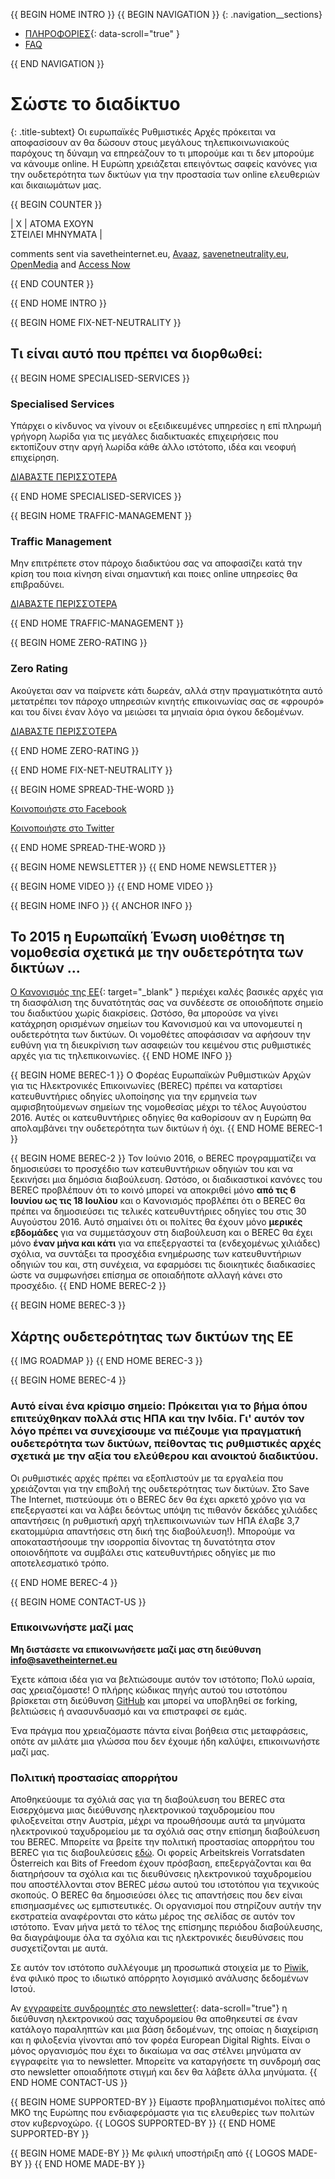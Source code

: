 {{ BEGIN HOME INTRO }}
{{ BEGIN NAVIGATION }}
{: .navigation__sections}
- [ΠΛΗΡΟΦΟΡΙΕΣ](#info){: data-scroll="true" }
- [FAQ](faq)

{{ END NAVIGATION }}

# Σώστε το διαδίκτυο

{: .title-subtext}
Οι ευρωπαϊκές Ρυθμιστικές Αρχές πρόκειται να αποφασίσουν αν θα δώσουν στους μεγάλους τηλεπικοινωνιακούς παρόχους τη δύναμη να επηρεάζουν το τι μπορούμε και τι δεν μπορούμε να κάνουμε online. Η Ευρώπη χρειάζεται επειγόντως σαφείς κανόνες για την ουδετερότητα των δικτύων για την προστασία των online ελευθεριών και δικαιωμάτων μας.

{{ BEGIN COUNTER }}

| X | ΑΤΟΜΑ ΕΧΟΥΝ <br> ΣΤΕΙΛΕΙ ΜΗΝΥΜΑΤΑ |

comments sent via savetheinternet.eu, [Avaaz](https://secure.avaaz.org/en/save_the_internet_eu_loc_2016/), [savenetneutrality.eu](https://actionnetwork.org/petitions/save-eu-net-neutrality), [OpenMedia](https://act.openmedia.org/TollBooth/) and [Access Now](https://act.accessnow.org/ea-action/action?ea.client.id=1921&ea.campaign.id=51950)

{{ END COUNTER }}

{{ END HOME INTRO }}

{{ BEGIN HOME FIX-NET-NEUTRALITY }}

## Τι είναι αυτό που πρέπει να διορθωθεί:

{{ BEGIN HOME SPECIALISED-SERVICES }}

### Specialised Services

Υπάρχει ο κίνδυνος να γίνουν οι εξειδικευμένες υπηρεσίες η επί πληρωμή γρήγορη λωρίδα για τις μεγάλες διαδικτυακές επιχειρήσεις που εκτοπίζουν στην αργή λωρίδα κάθε άλλο ιστότοπο, ιδέα και νεοφυή επιχείρηση.

[ΔΙΑΒΆΣΤΕ ΠΕΡΙΣΣΌΤΕΡΑ](faq/#what-are-specialised-services)

{{ END HOME SPECIALISED-SERVICES }}

{{ BEGIN HOME TRAFFIC-MANAGEMENT }}

### Traffic Management

Μην επιτρέπετε στον πάροχο διαδικτύου σας να αποφασίζει κατά την κρίση του ποια κίνηση είναι σημαντική και ποιες online υπηρεσίες θα επιβραδύνει.

[ΔΙΑΒΆΣΤΕ ΠΕΡΙΣΣΌΤΕΡΑ](faq/#what-is-traffic-management)

{{ END HOME TRAFFIC-MANAGEMENT }}

{{ BEGIN HOME ZERO-RATING }}

### Zero Rating

Ακούγεται σαν να παίρνετε κάτι δωρεάν, αλλά στην πραγματικότητα αυτό μετατρέπει τον πάροχο υπηρεσιών κινητής επικοινωνίας σας σε «φρουρό» και του δίνει έναν λόγο να μειώσει τα μηνιαία όρια όγκου δεδομένων.

[ΔΙΑΒΆΣΤΕ ΠΕΡΙΣΣΌΤΕΡΑ](faq/#what-is-zero-rating)

{{ END HOME ZERO-RATING }}

{{ END HOME FIX-NET-NEUTRALITY }}

{{ BEGIN HOME SPREAD-THE-WORD }}

[Κοινοποιήστε στο Facebook](http://www.facebook.com/sharer.php?u=https://savetheinternet.eu/el/)

[Κοινοποιήστε στο Twitter](https://twitter.com/intent/tweet?text=Help%20save%20the%20internet.%20Tell%20your%20regulator%20to%20safeguard%20net%20neutrality.%20http%3A%2F%2Fwww.savetheinternet.eu%2F%20%23SaveTheInternet)

{{ END HOME SPREAD-THE-WORD }}

{{ BEGIN HOME NEWSLETTER }}
{{ END HOME NEWSLETTER }}

{{ BEGIN HOME VIDEO }}
{{ END HOME VIDEO }}

{{ BEGIN HOME INFO }}
{{ ANCHOR INFO }}
## Το 2015 η Ευρωπαϊκή Ένωση υιοθέτησε τη νομοθεσία σχετικά με την ουδετερότητα των δικτύων ...

[Ο Κανονισμός της ΕΕ](http://eur-lex.europa.eu/legal-content/EN/TXT/?uri=CELEX:32015R2120){: target="_blank" } περιέχει καλές βασικές αρχές για τη διασφάλιση της δυνατότητάς σας να συνδέεστε σε οποιοδήποτε σημείο του διαδικτύου χωρίς διακρίσεις. Ωστόσο, θα μπορούσε να γίνει κατάχρηση ορισμένων σημείων του Κανονισμού και να υπονομευτεί η ουδετερότητα των δικτύων. Οι νομοθέτες αποφάσισαν να αφήσουν την ευθύνη για τη διευκρίνιση των ασαφειών του κειμένου στις ρυθμιστικές αρχές για τις τηλεπικοινωνίες.
{{ END HOME INFO }}


{{ BEGIN HOME BEREC-1 }}
Ο Φορέας Ευρωπαϊκών Ρυθμιστικών Αρχών για τις Ηλεκτρονικές Επικοινωνίες (BEREC) πρέπει να καταρτίσει κατευθυντήριες οδηγίες υλοποίησης για την ερμηνεία των αμφισβητούμενων σημείων της νομοθεσίας μέχρι το τέλος Αυγούστου 2016. Αυτές οι κατευθυντήριες οδηγίες θα καθορίσουν αν η Ευρώπη θα απολαμβάνει την ουδετερότητα των δικτύων ή όχι.
{{ END HOME BEREC-1 }}

{{ BEGIN HOME BEREC-2 }}
Τον Ιούνιο 2016, ο BEREC προγραμματίζει να δημοσιεύσει το προσχέδιο των κατευθυντήριων οδηγιών του και να ξεκινήσει μια δημόσια διαβούλευση. Ωστόσο, οι διαδικαστικοί κανόνες του BEREC προβλέπουν ότι το κοινό μπορεί να αποκριθεί μόνο __από τις 6 Ιουνίου ως τις 18 Ιουλίου__ και ο Κανονισμός προβλέπει ότι ο BEREC θα πρέπει να δημοσιεύσει τις τελικές κατευθυντήριες οδηγίες του στις 30 Αυγούστου 2016. Αυτό σημαίνει ότι οι πολίτες θα έχουν μόνο __μερικές εβδομάδες__ για να συμμετάσχουν στη διαβούλευση και ο BEREC θα έχει μόνο __έναν μήνα και κάτι__ για να επεξεργαστεί τα (ενδεχομένως χιλιάδες) σχόλια, να συντάξει τα προσχέδια ενημέρωσης των κατευθυντήριων οδηγιών του και, στη συνέχεια, να εφαρμόσει τις διοικητικές διαδικασίες ώστε να συμφωνήσει επίσημα σε οποιαδήποτε αλλαγή κάνει στο προσχέδιο.
{{ END HOME BEREC-2 }}

{{ BEGIN HOME BEREC-3 }}
## Χάρτης ουδετερότητας των δικτύων της ΕΕ
{{ IMG ROADMAP }}
{{ END HOME BEREC-3 }}

{{ BEGIN HOME BEREC-4 }}
### __Αυτό είναι ένα κρίσιμο σημείο: Πρόκειται για το βήμα όπου επιτεύχθηκαν πολλά στις ΗΠΑ και την Ινδία. Γι' αυτόν τον λόγο πρέπει να συνεχίσουμε να πιέζουμε για πραγματική ουδετερότητα των δικτύων, πείθοντας τις ρυθμιστικές αρχές σχετικά με την αξία του ελεύθερου και ανοικτού διαδικτύου.__

Οι ρυθμιστικές αρχές πρέπει να εξοπλιστούν με τα εργαλεία που χρειάζονται για την επιβολή της ουδετερότητας των δικτύων. Στο Save The Internet, πιστεύουμε ότι ο BEREC δεν θα έχει αρκετό χρόνο για να επεξεργαστεί και να λάβει δεόντως υπόψη τις πιθανόν δεκάδες χιλιάδες απαντήσεις (η ρυθμιστική αρχή τηλεπικοινωνιών των ΗΠΑ έλαβε 3,7 εκατομμύρια απαντήσεις στη δική της διαβούλευση!). Μπορούμε να αποκαταστήσουμε την ισορροπία δίνοντας τη δυνατότητα στον οποιονδήποτε να συμβάλει στις κατευθυντήριες οδηγίες με πιο αποτελεσματικό τρόπο.

{{ END HOME BEREC-4 }}

{{ BEGIN HOME CONTACT-US }}
### Επικοινωνήστε μαζί μας

__Μη διστάσετε να επικοινωνήσετε μαζί μας στη διεύθυνση [info@savetheinternet.eu](mailto:info@savetheinternet.eu)__

Έχετε κάποια ιδέα για να βελτιώσουμε αυτόν τον ιστότοπο; Πολύ ωραία, σας χρειαζόμαστε! Ο πλήρης κώδικας πηγής αυτού του ιστοτόπου βρίσκεται στη διεύθυνση [GitHub](https://github.com/Netzfreiheit/STI-UI) και μπορεί να υποβληθεί σε forking, βελτιώσεις ή ανασυνδυασμό και να επιστραφεί σε εμάς.

Ένα πράγμα που χρειαζόμαστε πάντα είναι βοήθεια στις μεταφράσεις, οπότε αν μιλάτε μια γλώσσα που δεν έχουμε ήδη καλύψει, επικοινωνήστε μαζί μας.

### Πολιτική προστασίας απορρήτου

Αποθηκεύουμε τα σχόλιά σας για τη διαβούλευση του BEREC στα Εισερχόμενα μιας διεύθυνσης ηλεκτρονικού ταχυδρομείου που φιλοξενείται στην Αυστρία, μέχρι να προωθήσουμε αυτά τα μηνύματα ηλεκτρονικού ταχυδρομείου με τα σχόλιά σας στην επίσημη διαβούλευση του BEREC. Μπορείτε να βρείτε την πολιτική προστασίας απορρήτου του BEREC για τις διαβουλεύσεις [εδώ](http://berec.europa.eu/eng/document_register/subject_matter/berec_office/download/0/4615-privacy-statement-berec-office-policy-do_0.pdf). Οι φορείς Arbeitskreis Vorratsdaten Österreich και Bits of Freedom έχουν πρόσβαση, επεξεργάζονται και θα διατηρήσουν τα σχόλια και τις διευθύνσεις ηλεκτρονικού ταχυδρομείου που αποστέλλονται στον BEREC μέσω αυτού του ιστοτόπου για τεχνικούς σκοπούς. Ο BEREC θα δημοσιεύσει όλες τις απαντήσεις που δεν είναι επισημασμένες ως εμπιστευτικές. Οι οργανισμοί που στηρίζουν αυτήν την εκστρατεία αναφέρονται στο κάτω μέρος της σελίδας σε αυτόν τον ιστότοπο. Έναν μήνα μετά το τέλος της επίσημης περιόδου διαβούλευσης, θα διαγράψουμε όλα τα σχόλια και τις ηλεκτρονικές διευθύνσεις που συσχετίζονται με αυτά.

Σε αυτόν τον ιστότοπο  συλλέγουμε μη προσωπικά στοιχεία με το [Piwik](https://piwik.org/), ένα φιλικό προς το ιδιωτικό απόρρητο λογισμικό ανάλυσης δεδομένων Ιστού.

Αν [εγγραφείτε συνδρομητές στο newsletter](#subscribe-to-newsletter){: data-scroll="true"} η διεύθυνση ηλεκτρονικού σας ταχυδρομείου θα αποθηκευτεί σε έναν κατάλογο παραληπτών και μια βάση δεδομένων, της οποίας η διαχείριση και η φιλοξενία γίνονται από τον φορέα European Digital Rights. Είναι ο μόνος οργανισμός που έχει το δικαίωμα να σας στέλνει μηνύματα αν εγγραφείτε για το newsletter. Μπορείτε να καταργήσετε τη συνδρομή σας στο newsletter οποιαδήποτε στιγμή και δεν θα λάβετε άλλα μηνύματα.
 {{ END HOME CONTACT-US }}

{{ BEGIN HOME SUPPORTED-BY }}
Είμαστε προβληματισμένοι πολίτες από ΜΚΟ της Ευρώπης που ενδιαφερόμαστε για τις ελευθερίες των πολιτών στον κυβερνοχώρο.
{{ LOGOS SUPPORTED-BY }}
{{ END HOME SUPPORTED-BY }}

{{ BEGIN HOME MADE-BY }}
Με φιλική υποστήριξη από
{{ LOGOS MADE-BY }}
{{ END HOME MADE-BY }}
